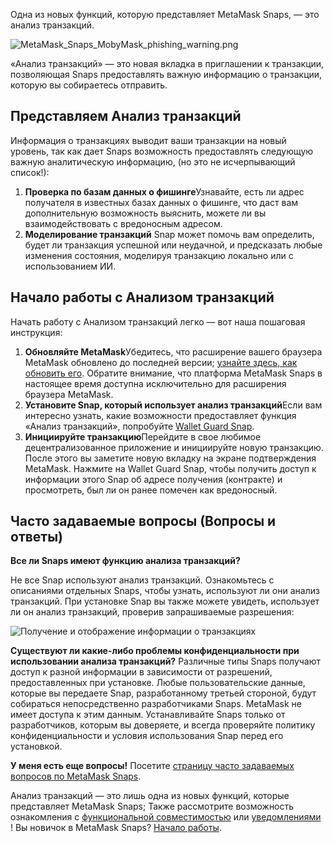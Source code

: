 Одна из новых функций, которую представляет MetaMask Snaps, — это анализ транзакций.


![MetaMask_Snaps_MobyMask_phishing_warning.png](https://support.metamask.io/hc/article_attachments/18407861900315)


«Анализ транзакций» — это новая вкладка в приглашении к транзакции, позволяющая Snaps предоставлять важную информацию о транзакции, которую вы собираетесь отправить.


Представляем Анализ транзакций
------------------------------


Информация о транзакциях выводит ваши транзакции на новый уровень, так как дает Snaps возможность предоставлять следующую важную аналитическую информацию, (но это не исчерпывающий список!):


1. **Проверка по базам данных о фишинге**Узнавайте, есть ли адрес получателя в известных базах данных о фишинге, что даст вам дополнительную возможность выяснить, можете ли вы взаимодействовать с вредоносным адресом.
2. **Моделирование транзакций** Snap может помочь вам определить, будет ли транзакция успешной или неудачной, и предсказать любые изменения состояния, моделируя транзакцию локально или с использованием ИИ.


Начало работы с Анализом транзакций
-----------------------------------


Начать работу с Анализом транзакций легко — вот наша пошаговая инструкция:


1. **Обновляйте MetaMask**Убедитесь, что расширение вашего браузера MetaMask обновлено до последней версии; [узнайте здесь, как обновить его](https://support.metamask.io/hc/en-us/articles/360060268452-How-to-update-the-version-of-MetaMask). Обратите внимание, что платформа MetaMask Snaps в настоящее время доступна исключительно для расширения браузера MetaMask.
2. **Установите Snap, который использует анализ транзакций**Если вам интересно узнать, какие возможности предоставляет функция «Анализ транзакций», попробуйте [Wallet Guard Snap](https://snaps.metamask.io/snap/npm/wallet-guard-snap?utm_source=metamaskSupport&utm_medium=knowledge-base&utm_campaign=2023_Sep_snaps-launch_content_txinsights).
3. **Инициируйте транзакцию**Перейдите в свое любимое децентрализованное приложение и инициируйте новую транзакцию. После этого вы заметите новую вкладку на экране подтверждения MetaMask. Нажмите на Wallet Guard Snap, чтобы получить доступ к информации этого Snap об адресе получения (контракте) и просмотреть, был ли он ранее помечен как вредоносный.


Часто задаваемые вопросы (Вопросы и ответы)
-------------------------------------------




**Все ли Snaps имеют функцию анализа транзакций?**

Не все Snap используют анализ транзакций. Ознакомьтесь с описаниями отдельных Snaps, чтобы узнать, используют ли они анализ транзакций. При установке Snap вы также можете увидеть, использует ли он анализ транзакций, проверив запрашиваемые разрешения:


![Получение и отображение информации о транзакциях](https://support.metamask.io/hc/article_attachments/18407861902875)





**Существуют ли какие-либо проблемы конфиденциальности при использовании анализа транзакций?**
Различные типы Snaps получают доступ к разной информации в зависимости от разрешений, предоставленных при установке. Любые пользовательские данные, которые вы передаете Snap, разработанному третьей стороной, будут собираться непосредственно разработчиками Snaps. MetaMask не имеет доступа к этим данным. Устанавливайте Snaps только от разработчиков, которым вы доверяете, и всегда проверяйте политику конфиденциальности и условия использования Snap перед его установкой.


**У меня есть еще вопросы!**
Посетите [страницу часто задаваемых вопросов по MetaMask Snaps](https://support.metamask.io/hc/en-us/articles/18245938714395).


Анализ транзакций — это лишь одна из новых функций, которые представляет MetaMask Snaps; Также рассмотрите возможность ознакомления с [функциональной совместимостью](https://support.metamask.io/hc/en-us/articles/18376977618843) или [уведомлениями](https://support.metamask.io/hc/en-us/articles/18376956006171) ! Вы новичок в MetaMask Snaps? [Начало работы](https://support.metamask.io/hc/en-us/articles/18377120661019).

